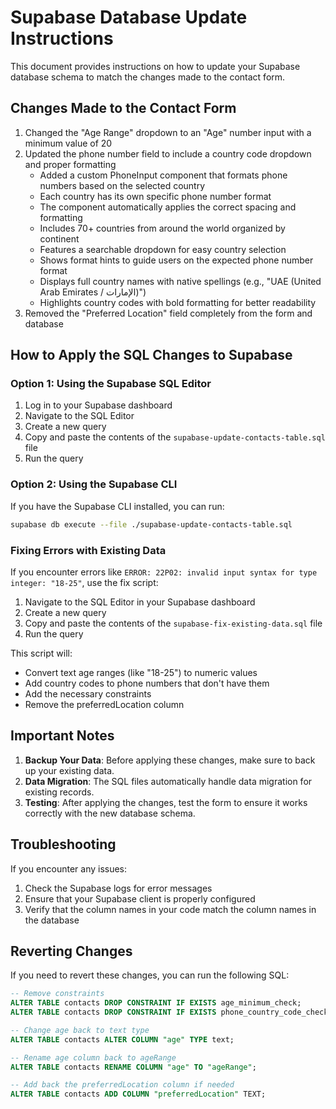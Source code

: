 # Supabase Database Update Instructions

This document provides instructions on how to update your Supabase database schema to match the changes made to the contact form.

## Changes Made to the Contact Form

1. Changed the "Age Range" dropdown to an "Age" number input with a minimum value of 20
2. Updated the phone number field to include a country code dropdown and proper formatting
   - Added a custom PhoneInput component that formats phone numbers based on the selected country
   - Each country has its own specific phone number format
   - The component automatically applies the correct spacing and formatting
   - Includes 70+ countries from around the world organized by continent
   - Features a searchable dropdown for easy country selection
   - Shows format hints to guide users on the expected phone number format
   - Displays full country names with native spellings (e.g., "UAE (United Arab Emirates / الإمارات)")
   - Highlights country codes with bold formatting for better readability
3. Removed the "Preferred Location" field completely from the form and database

## How to Apply the SQL Changes to Supabase

### Option 1: Using the Supabase SQL Editor

1. Log in to your Supabase dashboard
2. Navigate to the SQL Editor
3. Create a new query
4. Copy and paste the contents of the `supabase-update-contacts-table.sql` file
5. Run the query

### Option 2: Using the Supabase CLI

If you have the Supabase CLI installed, you can run:

```bash
supabase db execute --file ./supabase-update-contacts-table.sql
```

### Fixing Errors with Existing Data

If you encounter errors like `ERROR: 22P02: invalid input syntax for type integer: "18-25"`, use the fix script:

1. Navigate to the SQL Editor in your Supabase dashboard
2. Create a new query
3. Copy and paste the contents of the `supabase-fix-existing-data.sql` file
4. Run the query

This script will:
- Convert text age ranges (like "18-25") to numeric values
- Add country codes to phone numbers that don't have them
- Add the necessary constraints
- Remove the preferredLocation column

## Important Notes

1. **Backup Your Data**: Before applying these changes, make sure to back up your existing data.
2. **Data Migration**: The SQL files automatically handle data migration for existing records.
3. **Testing**: After applying the changes, test the form to ensure it works correctly with the new database schema.

## Troubleshooting

If you encounter any issues:

1. Check the Supabase logs for error messages
2. Ensure that your Supabase client is properly configured
3. Verify that the column names in your code match the column names in the database

## Reverting Changes

If you need to revert these changes, you can run the following SQL:

```sql
-- Remove constraints
ALTER TABLE contacts DROP CONSTRAINT IF EXISTS age_minimum_check;
ALTER TABLE contacts DROP CONSTRAINT IF EXISTS phone_country_code_check;

-- Change age back to text type
ALTER TABLE contacts ALTER COLUMN "age" TYPE text;

-- Rename age column back to ageRange
ALTER TABLE contacts RENAME COLUMN "age" TO "ageRange";

-- Add back the preferredLocation column if needed
ALTER TABLE contacts ADD COLUMN "preferredLocation" TEXT;
```
